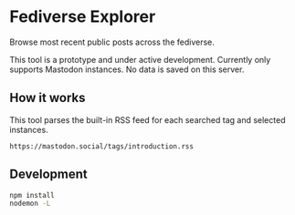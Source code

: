 # Fediverse Explorer

Browse most recent public posts across the fediverse.

This tool is a prototype and under active development. Currently only supports Mastodon instances. No data is saved on this server.

## How it works

This tool parses the built-in RSS feed for each searched tag and selected instances. 

```
https://mastodon.social/tags/introduction.rss
```

## Development

```sh
npm install
nodemon -L
```